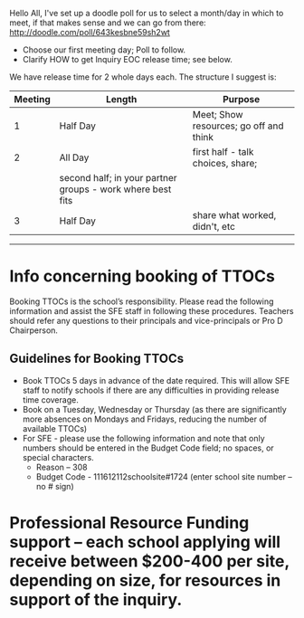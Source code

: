 Hello All,
I've set up a doodle poll for us to select a month/day in which to meet, if that makes sense and we can go from there:
http://doodle.com/poll/643kesbne59sh2wt

* Choose our first meeting day; Poll to follow.
* Clarify HOW to get Inquiry EOC release time; see below.

We have release time for 2 whole days each.  The structure I suggest is:

Meeting | Length | Purpose
---- | ---- | ----
1 | Half Day | Meet; Show resources; go off and think
2 | All Day | first half - talk choices, share; 
  |   |  second half; in your partner groups - work where best fits
3 | Half Day | share what worked, didn't, etc

----

# Info concerning booking of TTOCs
 
Booking TTOCs is the school’s responsibility. Please read the following information and assist the SFE staff in following these procedures. 
Teachers should refer any questions to their principals and vice-principals or Pro D Chairperson.
 
## Guidelines for Booking TTOCs

* Book TTOCs 5 days in advance of the date required. This will allow SFE staff to notify schools if there are any difficulties in providing release time coverage.
* Book on a Tuesday, Wednesday or Thursday (as there are significantly more absences on Mondays and Fridays, reducing the number of available TTOCs)
* For SFE - please use the following information and note that only numbers should be entered in the Budget Code field; no spaces, or special characters.
  * Reason – 308
  * Budget Code - 111612112schoolsite#1724   (enter school site number – no # sign)
 




# Professional Resource Funding support – each school applying will receive between $200-400 per site, depending on size, for resources in support of the inquiry. 
